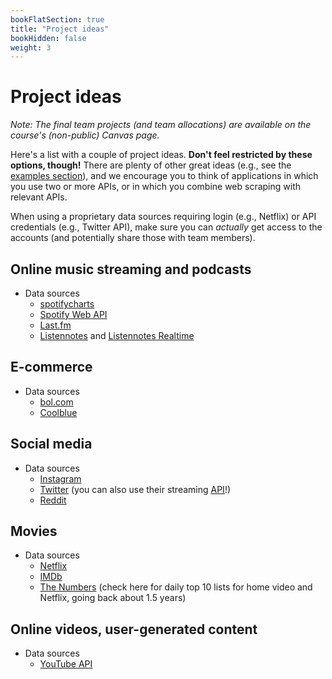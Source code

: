```yaml
---
bookFlatSection: true
title: "Project ideas"
bookHidden: false
weight: 3
---
```


# Project ideas

*Note: The final team projects (and team allocations) are available on the course's (non-public) Canvas page.*

Here's a list with a couple of project ideas. __Don't feel restricted by these options, though!__ There are plenty of other great ideas (e.g., see the [examples section](../../../examples)), and we encourage you to think of applications in which you use two or more APIs, or in which you combine web scraping with relevant APIs.

When using a proprietary data sources requiring login (e.g., Netflix) or API credentials (e.g., Twitter API), make sure you can *actually* get access to the accounts (and potentially share those with team members).



<!--Research Context

Skilling up in web scraping and APIs requires practice, and conducting a group project is a great way to learn more about any facet of data- or computer science. Choose one of the following questions to explore further or pitch your own one during one of the live meetings in the course!
-->

## Online music streaming and podcasts
- Data sources
  - [spotifycharts](https://spotifycharts.com/regional)
  - [Spotify Web API](https://developer.spotify.com/documentation/web-api/)
  - [Last.fm](https://last.fm)
  - [Listennotes](https://listennotes.com) and [Listennotes Realtime](https://listennotes.com/realtime)

<!--
- Potential research questions
  - Compare the rankings across countries throughout time (2017-2021)
      - How long do tracks typically stay in the top 200?
      - Are the Spotify top 200 charts similar to [YouTube Music charts](https://charts.youtube.com)?
      - What is the relative market share of music streaming in comparison to global figures?
      - Can tracks that fell off the track, bounce back and climb up the rankings again?
      - Do the total number of streams significantly fluctuate throughout time?
    - Can you find clusters of countries that share the same music taste?
-->

## E-commerce
- Data sources
  - [bol.com](bol.com)
  - [Coolblue](coolblue.nl)
<!--
- Potential business questions
   - Are our tech products priced lower than our competitors?
   - Are the same products on sale at the same time?
   - Are customer reviews comparable across platforms?
   - How are products ordered by default?
-->

## Social media
- Data sources
  - [Instagram](https://www.instagram.com)
  - [Twitter](https://www.twitter.com) (you can also use their streaming [API](https://developer.twitter.com/en/docs)!)
  - [Reddit](https://www.reddit.com/dev/api/)

## Movies
- Data sources
  - [Netflix](https://www.netflix.com/browse)
  - [IMDb](https://www.imdb.com)
  - [The Numbers](https://www.the-numbers.com/) (check here for daily top 10 lists for home video and Netflix, going back about 1.5 years)
<!--
- Potential research questions
  - Which movie genres are most popular, and are most likely to be trending?
  - Are Netflix originals promoted more often on the homescreen than other movies?
  - Are the highest rated movies also the ones most popular on Netflix?
-->

## Online videos, user-generated content
- Data sources
  - [YouTube API](https://developers.google.com/youtube/v3)
<!--
- Potential research questions
  - What are the most popular types of YouTube channels in terms of views?
  - Did watchtime and views go up for these channels since the COVID-19 outbreak?
  - Do the channels with the most subscribers also earn the most? (e.g., see [Socialblade](https://socialblade.com/youtube/))
  - What factors play a role in determining the "Socialblade" channel grade?
  - How can you identify upcoming Youtubers that show great potential for an advertising partnership?
-->
